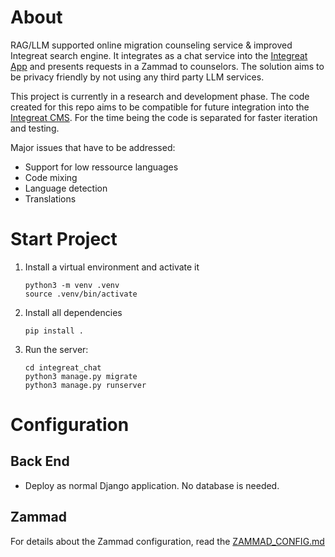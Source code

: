 # About

RAG/LLM supported online migration counseling service & improved Integreat search engine. It integrates as a chat service into the [Integreat App](https://github.com/digitalfabrik/integreat-app) and presents requests in a Zammad to counselors. The solution aims to be privacy friendly by not using any third party LLM services.

This project is currently in a research and development phase. The code created for this repo aims to be compatible for future integration into the [Integreat CMS](https://github.com/digitalfabrik/integreat-cms). For the time being the code is separated for faster iteration and testing.

Major issues that have to be addressed:

- Support for low ressource languages
- Code mixing
- Language detection
- Translations

# Start Project
1. Install a virtual environment and activate it
   ```
   python3 -m venv .venv
   source .venv/bin/activate
   ```
1. Install all dependencies
   ```
   pip install .
   ```
1. Run the server:
   ```
   cd integreat_chat
   python3 manage.py migrate
   python3 manage.py runserver
   ```

# Configuration

## Back End

* Deploy as normal Django application. No database is needed.

## Zammad

For details about the Zammad configuration, read the [ZAMMAD_CONFIG.md](./ZAMMAD_CONFIG.md)


